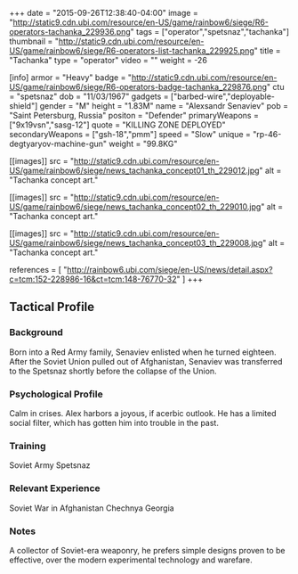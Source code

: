 +++
date = "2015-09-26T12:38:40-04:00"
image = "http://static9.cdn.ubi.com/resource/en-US/game/rainbow6/siege/R6-operators-tachanka_229936.png"
tags = ["operator","spetsnaz","tachanka"]
thumbnail = "http://static9.cdn.ubi.com/resource/en-US/game/rainbow6/siege/R6-operators-list-tachanka_229925.png"
title = "Tachanka"
type = "operator"
video = ""
weight = -26

[info]
  armor = "Heavy"
  badge = "http://static9.cdn.ubi.com/resource/en-US/game/rainbow6/siege/R6-operators-badge-tachanka_229876.png"
  ctu = "spetsnaz"
  dob = "11/03/1967"
  gadgets = ["barbed-wire","deployable-shield"]
  gender = "M"
  height = "1.83M"
  name = "Alexsandr Senaviev"
  pob = "Saint Petersburg, Russia"
  positon = "Defender"
  primaryWeapons = ["9x19vsn","sasg-12"]
  quote = "KILLING ZONE DEPLOYED"
  secondaryWeapons = ["gsh-18","pmm"]
  speed = "Slow"
  unique = "rp-46-degtyaryov-machine-gun"
  weight = "99.8KG"

[[images]]
  src = "http://static9.cdn.ubi.com/resource/en-US/game/rainbow6/siege/news_tachanka_concept01_th_229012.jpg"
  alt = "Tachanka concept art."

[[images]]
  src = "http://static9.cdn.ubi.com/resource/en-US/game/rainbow6/siege/news_tachanka_concept02_th_229010.jpg"
  alt = "Tachanka concept art."

[[images]]
  src = "http://static9.cdn.ubi.com/resource/en-US/game/rainbow6/siege/news_tachanka_concept03_th_229008.jpg"
  alt = "Tachanka concept art."

references = [
  "http://rainbow6.ubi.com/siege/en-US/news/detail.aspx?c=tcm:152-228986-16&ct=tcm:148-76770-32"
]
+++

## Tactical Profile

### Background

Born into a Red Army family, Senaviev enlisted when he turned eighteen. After the Soviet Union pulled out of Afghanistan, Senaviev was transferred to the Spetsnaz shortly before the collapse of the Union.

### Psychological Profile

Calm in crises. Alex harbors a joyous, if acerbic outlook. He has a limited social filter, which has gotten him into trouble in the past.

### Training

Soviet Army
Spetsnaz

### Relevant Experience

Soviet War in Afghanistan
Chechnya
Georgia

### Notes

A collector of Soviet-era weaponry, he prefers simple designs proven to be effective, over the modern experimental technology and warefare.
